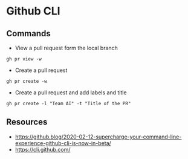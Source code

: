# Github CLI

## Commands

* View a pull request form the local branch
```
gh pr view -w
```
* Create a pull request
```
gh pr create -w
```
* Create a pull request and add labels and title
```
gh pr create -l "Team AI" -t "Title of the PR"
```

## Resources

* https://github.blog/2020-02-12-supercharge-your-command-line-experience-github-cli-is-now-in-beta/
* https://cli.github.com/
